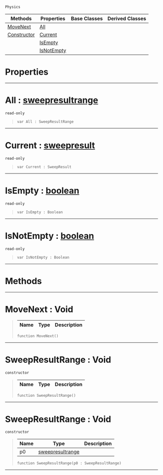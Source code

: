  `Physics`

|Methods|Properties|Base Classes|Derived Classes|
|---|---|---|---|
|[ MoveNext](https://github.com/ZilchEngine/ZilchDocs/blob/master/code_reference/class_reference/sweepresultrange.markdown#movenext-void)|[ All](https://github.com/ZilchEngine/ZilchDocs/blob/master/code_reference/class_reference/sweepresultrange.markdown#all-zero-engine-document)| | |
|[ Constructor](https://github.com/ZilchEngine/ZilchDocs/blob/master/code_reference/class_reference/sweepresultrange.markdown#sweepresultrange-void)|[ Current](https://github.com/ZilchEngine/ZilchDocs/blob/master/code_reference/class_reference/sweepresultrange.markdown#current-zero-engine-docu)| | |
| |[ IsEmpty](https://github.com/ZilchEngine/ZilchDocs/blob/master/code_reference/class_reference/sweepresultrange.markdown#isempty-zero-engine-docu)| | |
| |[ IsNotEmpty](https://github.com/ZilchEngine/ZilchDocs/blob/master/code_reference/class_reference/sweepresultrange.markdown#isnotempty-zero-engine-d)| | |


 #  Properties


---  
 #  All : [sweepresultrange](https://github.com/ZilchEngine/ZilchDocs/blob/master/code_reference/class_reference/sweepresultrange.markdown)

 `read-only`

> 
> ``` lang=cpp, name=Nada
> var All : SweepResultRange


---  
 #  Current : [sweepresult](https://github.com/ZilchEngine/ZilchDocs/blob/master/code_reference/class_reference/sweepresult.markdown)

 `read-only`

> 
> ``` lang=cpp, name=Nada
> var Current : SweepResult


---  
 #  IsEmpty : [boolean](https://github.com/ZilchEngine/ZilchDocs/blob/master/code_reference/nada_base_types/boolean.markdown)

 `read-only`

> 
> ``` lang=cpp, name=Nada
> var IsEmpty : Boolean


---  
 #  IsNotEmpty : [boolean](https://github.com/ZilchEngine/ZilchDocs/blob/master/code_reference/nada_base_types/boolean.markdown)

 `read-only`

> 
> ``` lang=cpp, name=Nada
> var IsNotEmpty : Boolean


---  
 #  Methods


---  
 #  MoveNext : Void

> 
> |Name|Type|Description|
> |---|---|---|
> ``` lang=cpp, name=Nada
> function MoveNext()
> ``` 


---  
 #  SweepResultRange : Void

 `constructor`

> 
> |Name|Type|Description|
> |---|---|---|
> ``` lang=cpp, name=Nada
> function SweepResultRange()
> ``` 


---  
 #  SweepResultRange : Void

 `constructor`

> 
> |Name|Type|Description|
> |---|---|---|
> |p0|[sweepresultrange](https://github.com/ZilchEngine/ZilchDocs/blob/master/code_reference/class_reference/sweepresultrange.markdown)| |
> ``` lang=cpp, name=Nada
> function SweepResultRange(p0 : SweepResultRange)
> ``` 


---  
 

 
